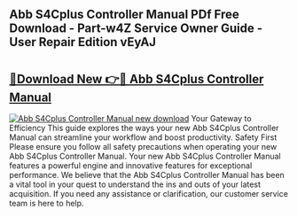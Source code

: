 ## Abb S4Cplus Controller Manual PDf Free Download - Part-w4Z Service Owner Guide - User Repair Edition vEyAJ

# <h2><a href="http://bc49419.oget.top/?id=Abb+S4Cplus+Controller+Manual">🔗Download New 👉🔴 Abb S4Cplus Controller Manual</a></h2>

[![Abb S4Cplus Controller Manual new download](https://i.imgur.com/5g1atiW.png)](http://bc49419.oget.top/?id=Abb+S4Cplus+Controller+Manual)
Your Gateway to Efficiency This guide explores the ways your new Abb S4Cplus Controller Manual can streamline your workflow and boost productivity. Safety First Please ensure you follow all safety precautions when operating your new Abb S4Cplus Controller Manual. Your new Abb S4Cplus Controller Manual features a powerful engine and innovative features for exceptional performance. We believe that the Abb S4Cplus Controller Manual has been a vital tool in your quest to understand the ins and outs of your latest acquisition. If you need any assistance or clarification, our customer service team is here to help.
